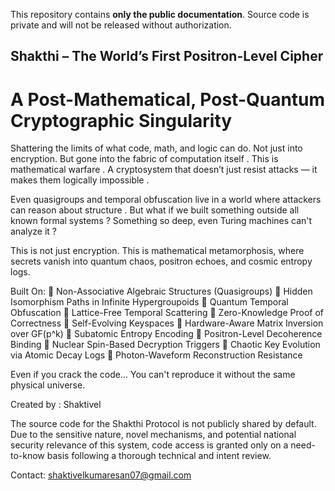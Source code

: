 This repository contains **only the public documentation**. Source code is private and will not be released without authorization.
## Shakthi – The World’s First Positron-Level Cipher

# A Post-Mathematical, Post-Quantum Cryptographic Singularity

Shattering the limits of what code, math, and logic can do. Not just into encryption. But gone into the fabric of computation itself . This is mathematical warfare . A cryptosystem that doesn’t just resist attacks — it makes them logically impossible .

Even quasigroups and temporal obfuscation live in a world where attackers can reason about structure . But what if we built something outside all known formal systems ? Something so deep, even Turing machines can't analyze it ?

This is not just encryption.
This is mathematical metamorphosis, where secrets vanish into quantum chaos, positron echoes, and cosmic entropy logs.

Built On:
🔹 Non-Associative Algebraic Structures (Quasigroups) 🔹 Hidden Isomorphism Paths in Infinite Hypergroupoids 🔹 Quantum Temporal Obfuscation 🔹 Lattice-Free Temporal Scattering 🔹 Zero-Knowledge Proof of Correctness 🔹 Self-Evolving Keyspaces 🔹 Hardware-Aware Matrix Inversion over GF(p^k) 🔹 Subatomic Entropy Encoding 🔹 Positron-Level Decoherence Binding 🔹 Nuclear Spin-Based Decryption Triggers 🔹 Chaotic Key Evolution via Atomic Decay Logs 🔹 Photon-Waveform Reconstruction Resistance

Even if you crack the code...
You can't reproduce it without the same physical universe.

Created by : Shaktivel

The source code for the Shakthi Protocol is not publicly shared by default. Due to the sensitive nature, novel mechanisms, and potential national security relevance of this system, code access is granted only on a need-to-know basis following a thorough technical and intent review.

Contact: shaktivelkumaresan07@gmail.com

